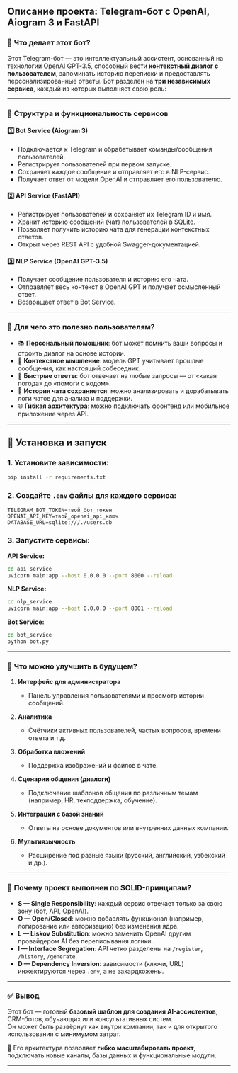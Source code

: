 ## **Описание проекта: Telegram-бот с OpenAI, Aiogram 3 и FastAPI**

### 📌 **Что делает этот бот?**

Этот Telegram-бот — это интеллектуальный ассистент, основанный на технологии OpenAI GPT-3.5, способный вести **контекстный диалог с пользователем**, запоминать историю переписки и предоставлять персонализированные ответы. Бот разделён на **три независимых сервиса**, каждый из которых выполняет свою роль:

---

### 🧩 **Структура и функциональность сервисов**

#### 1️⃣ **Bot Service (Aiogram 3)**

- Подключается к Telegram и обрабатывает команды/сообщения пользователей.
- Регистрирует пользователей при первом запуске.
- Сохраняет каждое сообщение и отправляет его в NLP-сервис.
- Получает ответ от модели OpenAI и отправляет его пользователю.

#### 2️⃣ **API Service (FastAPI)**

- Регистрирует пользователей и сохраняет их Telegram ID и имя.
- Хранит историю сообщений (чат) пользователей в SQLite.
- Позволяет получить историю чата для генерации контекстных ответов.
- Открыт через REST API с удобной Swagger-документацией.

#### 3️⃣ **NLP Service (OpenAI GPT-3.5)**

- Получает сообщение пользователя и историю его чата.
- Отправляет весь контекст в OpenAI GPT и получает осмысленный ответ.
- Возвращает ответ в Bot Service.

---

### 👤 **Для чего это полезно пользователям?**

- 📚 **Персональный помощник**: бот может помнить ваши вопросы и строить диалог на основе истории.
- 🧠 **Контекстное мышление**: модель GPT учитывает прошлые сообщения, как настоящий собеседник.
- 💬 **Быстрые ответы**: бот отвечает на любые запросы — от «какая погода» до «помоги с кодом».
- 📝 **История чата сохраняется**: можно анализировать и дорабатывать логи чатов для анализа и поддержки.
- 🌐 **Гибкая архитектура**: можно подключать фронтенд или мобильное приложение через API.

---

## 🔧 Установка и запуск

### 1. Установите зависимости:

```bash
pip install -r requirements.txt
```

### 2. Создайте `.env` файлы для каждого сервиса:

```env
TELEGRAM_BOT_TOKEN=твой_бот_токен
OPENAI_API_KEY=твой_openai_api_ключ
DATABASE_URL=sqlite:///./users.db
```

### 3. Запустите сервисы:

**API Service:**

```bash
cd api_service
uvicorn main:app --host 0.0.0.0 --port 8000 --reload
```

**NLP Service:**

```bash
cd nlp_service
uvicorn main:app --host 0.0.0.0 --port 8001 --reload
```

**Bot Service:**

```bash
cd bot_service
python bot.py
```

---

### 🚀 **Что можно улучшить в будущем?**

1. **Интерфейс для администратора**

   - Панель управления пользователями и просмотр истории сообщений.

2. **Аналитика**

   - Счётчики активных пользователей, частых вопросов, времени ответа и т.д.

3. **Обработка вложений**

   - Поддержка изображений и файлов в чате.

4. **Сценарии общения (диалоги)**

   - Подключение шаблонов общения по различным темам (например, HR, техподдержка, обучение).

5. **Интеграция с базой знаний**

   - Ответы на основе документов или внутренних данных компании.

6. **Мультиязычность**
   - Расширение под разные языки (русский, английский, узбекский и др.).

---

### 🧩 **Почему проект выполнен по SOLID-принципам?**

- **S — Single Responsibility**: каждый сервис отвечает только за свою зону (бот, API, OpenAI).
- **O — Open/Closed**: можно добавлять функционал (например, логирование или авторизацию) без изменения ядра.
- **L — Liskov Substitution**: можно заменить OpenAI другим провайдером AI без переписывания логики.
- **I — Interface Segregation**: API четко разделены на `/register`, `/history`, `/generate`.
- **D — Dependency Inversion**: зависимости (ключи, URL) инжектируются через `.env`, а не захардкожены.

---

### ✅ **Вывод**

Этот бот — готовый **базовый шаблон для создания AI-ассистентов**, CRM-ботов, обучающих или консультативных систем.  
Он может быть развёрнут как внутри компании, так и для открытого использования с минимумом затрат.

📌 Его архитектура позволяет **гибко масштабировать проект**, подключать новые каналы, базы данных и функциональные модули.

---
